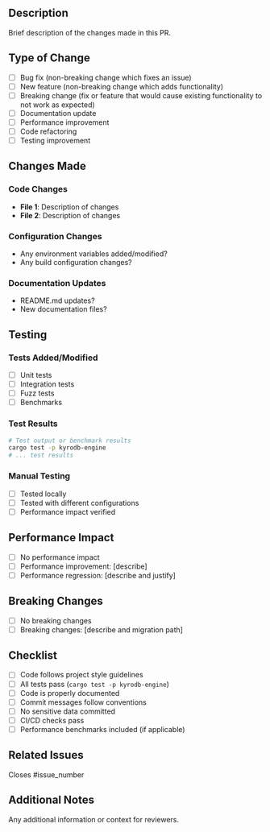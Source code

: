 ## Description
Brief description of the changes made in this PR.

## Type of Change
- [ ] Bug fix (non-breaking change which fixes an issue)
- [ ] New feature (non-breaking change which adds functionality)
- [ ] Breaking change (fix or feature that would cause existing functionality to not work as expected)
- [ ] Documentation update
- [ ] Performance improvement
- [ ] Code refactoring
- [ ] Testing improvement

## Changes Made
### Code Changes
- **File 1**: Description of changes
- **File 2**: Description of changes

### Configuration Changes
- Any environment variables added/modified?
- Any build configuration changes?

### Documentation Updates
- README.md updates?
- New documentation files?

## Testing
### Tests Added/Modified
- [ ] Unit tests
- [ ] Integration tests
- [ ] Fuzz tests
- [ ] Benchmarks

### Test Results
```bash
# Test output or benchmark results
cargo test -p kyrodb-engine
# ... test results
```

### Manual Testing
- [ ] Tested locally
- [ ] Tested with different configurations
- [ ] Performance impact verified

## Performance Impact
- [ ] No performance impact
- [ ] Performance improvement: [describe]
- [ ] Performance regression: [describe and justify]

## Breaking Changes
- [ ] No breaking changes
- [ ] Breaking changes: [describe and migration path]

## Checklist
- [ ] Code follows project style guidelines
- [ ] All tests pass (`cargo test -p kyrodb-engine`)
- [ ] Code is properly documented
- [ ] Commit messages follow conventions
- [ ] No sensitive data committed
- [ ] CI/CD checks pass
- [ ] Performance benchmarks included (if applicable)

## Related Issues
Closes #issue_number

## Additional Notes
Any additional information or context for reviewers.
